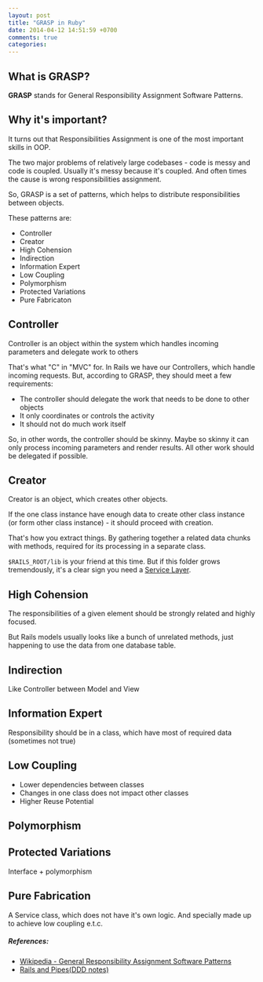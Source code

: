 ```yaml
---
layout: post
title: "GRASP in Ruby"
date: 2014-04-12 14:51:59 +0700
comments: true
categories:
---
```


## What is GRASP?

**GRASP** stands for General Responsibility Assignment Software
Patterns.

## Why it's important?

It turns out that Responsibilities Assignment is one of the most
important skills in OOP.

The two major problems of relatively large codebases - code is messy and
code is coupled. Usually it's messy because it's coupled. And often
times the cause is wrong responsibilities assignment.

So, GRASP is a set of patterns, which helps to distribute
responsibilities between objects.

These patterns are:

* Controller
* Creator
* High Cohension
* Indirection
* Information Expert
* Low Coupling
* Polymorphism
* Protected Variations
* Pure Fabricaton

## Controller

Controller is an object within the system which handles incoming
parameters and delegate work to others

That's what "C" in "MVC" for. In Rails we have our Controllers, which
handle incoming requests. But, according to GRASP, they should meet a
few requirements:

* The controller should delegate the work that needs to be done to other
  objects
* It only coordinates or controls the activity
* It should not do much work itself

So, in other words, the controller should be skinny. Maybe so skinny it
can only process incoming parameters and render results. All other work
should be delegated if possible.

## Creator

Creator is an object, which creates other objects.

If the one class instance have enough data to create other class
instance (or form other class instance) - it should proceed with
creation.

That's how you extract things. By gathering together a related data
chunks with methods, required for its processing in a separate class.

`$RAILS_ROOT/lib` is your friend at this time. But if this folder grows
tremendously, it's a clear sign you need a [Service Layer][2].

## High Cohension

The responsibilities of a given element should be strongly related and
highly focused.

But Rails models usually looks like a bunch of unrelated methods, just
happening to use the data from one database table.

## Indirection

Like Controller between Model and View

## Information Expert

Responsibility should be in a class, which have most of required data
(sometimes not true)

## Low Coupling

* Lower dependencies between classes
* Changes in one class does not impact other classes
* Higher Reuse Potential

## Polymorphism

## Protected Variations

Interface + polymorphism

## Pure Fabrication

A Service class, which does not have it's own logic. And specially made
up to achieve low coupling e.t.c.

##### References:

- [Wikipedia - General Responsibility Assignment Software Patterns][1]
- [Rails and Pipes(DDD notes)][2]

[1]: http://en.wikipedia.org/wiki/GRASP_(object-oriented_design)
[2]: http://vrybas.github.io/blog/2014/04/04/rails-and-pipes/
